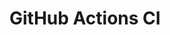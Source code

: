 # GitHub Actions CI
















































































































































































































































































































































































































































































































































































































































































































































































































































































































































































































































































































































































































































































































































































































































































































































































































































































































































































































































































































































































































































































































































































































































































































